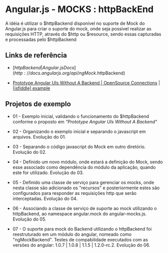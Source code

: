 # Angular.js - MOCKS : httpBackEnd

A idéia é utilizar o $httpBackend disponível no suporte de Mock do Angular.js para criar o suporte do mock, onde seja possível realizar as requisições HTTP, através do $http ou $resource, sendo essas capturadas e processadas pelo $httpBackend


## Links de referência

* [$httpBackend | Angular.js Docs](http://docs.angularjs.org/api/ngMock.$httpBackend)

* [Prototype Angular UIs Without A Backend | OpenSource Connections](http://www.opensourceconnections.com/2013/09/16/prototype-angular-uis-without-a-backend/) | [[jsfiddle] example](http://jsfiddle.net/softwaredoug/pCMCQ/9/)


## Projetos de exemplo

* 01 - Exemplo inicial, validando o funcionamento do $httpBackend conforme o proposto em _"Prototype Angular UIs Without A Backend"_

* 02 - Organizando o exemplo inicial e separando o javascript em arquivos. Evolução do 01.

* 03 - Separando o código javascript do Mock em outro diretório. Evolução do 02.

* 04 - Definido um novo módulo, onde estará a definição do Mock, sendo esse associado como dependência do módulo da aplicação, quando este for utilizado. Evolução do 03.

* 05 - Definido uma classe de serviço para gerenciar os mocks, onde nesta classe são adicionado os "recursos" e posteriormente estes são configurados para responder as requisições http que serão interceptadas. Evolução do 04.

* 06 - Associando a classe de serviço de suporte ao mock utilizando o httpBackend, ao namespace angular.mock do angular-mocks.js. Evolução do 05.

* 07 - O suporte para mock do Backend utilizando o httpBackend foi reestruturado em um módulo do angular, nomeado como "ngMockBackend". Testes de compabilidade executados com as versões do angular: 1.0.7 | 1.0.8 | 1.1.5 | 1.2.0-rc.2. Evolução do 06.

